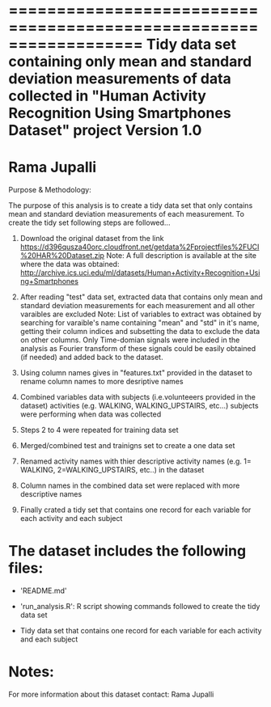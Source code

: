 ==================================================================
Tidy data set containing only mean and standard deviation measurements of data 
collected in "Human Activity Recognition Using Smartphones Dataset" project
Version 1.0
==================================================================
Rama Jupalli
==================================================================
Purpose & Methodology:

The purpose of this analysis is to create a tidy data set that only contains mean and standard deviation measurements of each measurement.
To create the tidy set following steps are followed...

1. Download the original dataset from the link https://d396qusza40orc.cloudfront.net/getdata%2Fprojectfiles%2FUCI%20HAR%20Dataset.zip
Note: A full description is available at the site where the data was obtained: http://archive.ics.uci.edu/ml/datasets/Human+Activity+Recognition+Using+Smartphones

2. After reading "test" data set, extracted data that contains only mean and standard deviation measurements for each measurement and all other
varaibles are excluded
Note:  List of variables to extract was obtained by searching for varaible's name containing "mean" and "std" in it's name, getting their column indices
and subsetting the data to exclude the data on other columns.
Only Time-domian signals were included in the analysis as Fourier transform of these signals could be easily obtained (if needed) and added back to the dataset.

3. Using column names gives in "features.txt" provided in the dataset to rename column names to more desriptive names 

4. Combined variables data with subjects (i.e.volunteeers provided in the dataset) activities (e.g. WALKING, WALKING_UPSTAIRS, etc...) subjects were performing when data was collected

5. Steps 2 to 4 were repeated for training data set

6. Merged/combined test and trainigns set to create a one data set

7. Renamed activity names with thier descriptive activity names (e.g. 1= WALKING, 2=WALKING_UPSTAIRS, etc..) in the dataset

8. Column names in the combined data set were replaced with more descriptive names 

9. Finally crated a tidy set that contains one record for each variable for each activity and each subject

The dataset includes the following files:
=========================================
- 'README.md'

- 'run_analysis.R': R script showing commands followed to create the tidy data set

- Tidy data set that contains one record for each variable for each activity and each subject

Notes: 
======
For more information about this dataset contact: Rama Jupalli
